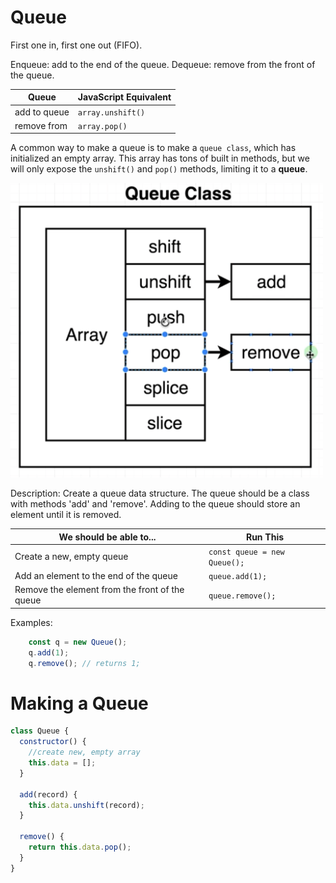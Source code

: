 # Queue

First one in, first one out (FIFO).

Enqueue: add to the end of the queue.
Dequeue: remove from the front of the queue.

| Queue        | JavaScript Equivalent |
| ------------ | --------------------- |
| add to queue | `array.unshift()`     |
| remove from  | `array.pop()`         |

A common way to make a queue is to make a `queue class`, which has initialized an empty array. This array has tons of built in methods, but we will only expose the `unshift()` and `pop()` methods, limiting it to a **queue**. 

<img src="queue.png" alt="drawing" style="width:500px;"/>

Description: Create a queue data structure.  The queue should be a class with methods 'add' and 'remove'. Adding to the queue should store an element until it is removed.

| We should be able to...                        | Run This                     |
| ---------------------------------------------- | ---------------------------- |
| Create a new, empty queue                      | `const queue = new Queue();` |
| Add an element to the end of the queue         | `queue.add(1);`              |
| Remove the element from the front of the queue | `queue.remove();`            |


Examples:
```js
    const q = new Queue();
    q.add(1);
    q.remove(); // returns 1;
```

# Making a Queue

```js
class Queue {
  constructor() {
    //create new, empty array
    this.data = [];
  }

  add(record) {
    this.data.unshift(record);
  }

  remove() {
    return this.data.pop();
  }
}
```